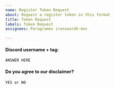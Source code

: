 ```yaml
---
name: Register Token Request
about: Request a register token in this format
title: Token Request
labels: Token Request
assignees: Paragramex ironswordX-dev

---
```


#### Discord username + tag:

```ANSWER HERE```

#### Do you agree to our disclaimer?

```YES or NO```
